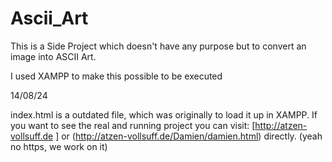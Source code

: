 # Ascii_Art
This is a Side Project which doesn't have any purpose but to convert an image into ASCII Art.
 
I used XAMPP to make this possible to be executed

14/08/24

index.html is a outdated file, which was originally to load it up in XAMPP. If you want to see the real and running project you can visit: [http://atzen-vollsuff.de ] or (http://atzen-vollsuff.de/Damien/damien.html) directly. 
(yeah no https, we work on it) 
